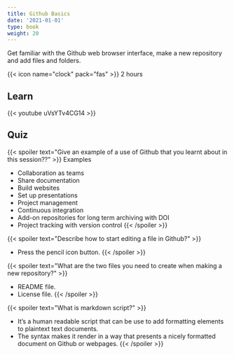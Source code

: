 ```yaml
---
title: Github Basics
date: '2021-01-01'
type: book
weight: 20
---
```


Get familiar with the Github web browser interface, make a new repository and add files and folders.

<!--more-->

{{< icon name="clock" pack="fas" >}} 2 hours

## Learn

{{< youtube uVsYTv4CG14 >}}

## Quiz

{{< spoiler text="Give an example of a use of Github that you learnt about in this session??" >}}
Examples
* Collaboration as teams
* Share documentation
* Build websites
* Set up presentations
* Project management
* Continuous integration
* Add-on repositories for long term archiving with DOI
* Project tracking with version control
  {{< /spoiler >}}

{{< spoiler text="Describe how to start editing a file in Github?" >}}
* Press the pencil icon button.
{{< /spoiler >}}

{{< spoiler text="What are the two files you need to create when making a new repository?" >}}
* README file.
* License file.
{{< /spoiler >}}

{{< spoiler text="What is markdown script?" >}}
* It’s a human readable script that can be use to add formatting elements to plaintext text documents.
* The syntax makes it render in a way that presents a nicely formatted document on Github or webpages.
{{< /spoiler >}}

